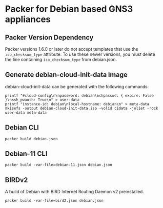 # Packer for Debian based GNS3 appliances

## Packer Version Dependency

Packer versions 1.6.0 or later do not accept templates
that use the `iso_checksum_type` attribute.
To use these newer versions, you must delete the line
containing `iso_checksum_type` from debian.json.


## Generate debian-cloud-init-data image

debian-cloud-init-data can be generated with the following commands:

```
printf "#cloud-config\n\npassword: debian\nchpasswd: { expire: False }\nssh_pwauth: True\n" > user-data
printf "instance-id: debian\nlocal-hostname: debian\n" > meta-data
mkisofs -output debian-cloud-init-data.iso -volid cidata -joliet -rock user-data meta-data
```

## Debian CLI

```
packer build debian.json
```

## Debian-11 CLI

```
packer build -var-file=debian-11.json debian.json
```

## BIRDv2

A build of Debian with BIRD Internet Routing Daemon v2 preinstalled.

```
packer build -var-file=bird2.json debian.json
```
